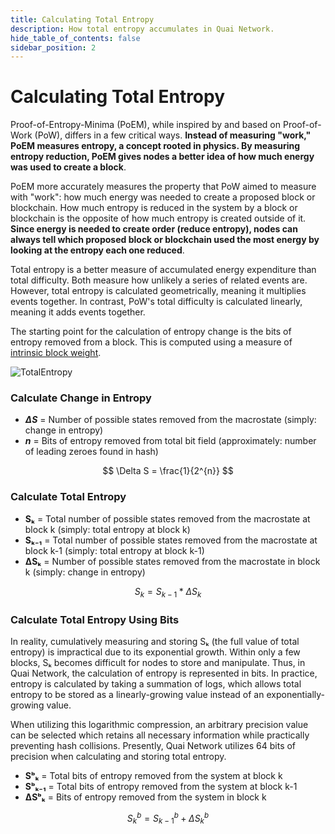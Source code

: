 ```yaml
---
title: Calculating Total Entropy
description: How total entropy accumulates in Quai Network.
hide_table_of_contents: false
sidebar_position: 2
---
```


# Calculating Total Entropy

Proof-of-Entropy-Minima (PoEM), while inspired by and based on Proof-of-Work (PoW), differs in a few critical ways. **Instead of measuring "work," PoEM measures entropy, a concept rooted in physics. By measuring entropy reduction, PoEM gives nodes a better idea of how much energy was used to create a block**.

PoEM more accurately measures the property that PoW aimed to measure with "work": how much energy was needed to create a proposed block or blockchain. How much entropy is reduced in the system by a block or blockchain is the opposite of how much entropy is created outside of it. **Since energy is needed to create order (reduce entropy), nodes can always tell which proposed block or blockchain used the most energy by looking at the entropy each one reduced**.

Total entropy is a better measure of accumulated energy expenditure than total difficulty. Both measure how unlikely a series of related events are. However, total entropy is calculated geometrically, meaning it multiplies events together. In contrast, PoW's total difficulty is calculated linearly, meaning it adds events together.

The starting point for the calculation of entropy change is the bits of entropy removed from a block. This is computed using a measure of [intrinsic block weight](./intrinsic-block-weight.md).

![TotalEntropy](/img/TotalEntropy.jpg)

### Calculate Change in Entropy

- **_ΔS_** = Number of possible states removed from the macrostate (simply: change in entropy)
- **_n_** = Bits of entropy removed from total bit field (approximately: number of leading zeroes found in hash)

$$
\Delta S = \frac{1}{2^{n}}
$$

### Calculate Total Entropy

- **Sₖ** = Total number of possible states removed from the macrostate at block k (simply: total entropy at block k)
- **Sₖ₋₁** = Total number of possible states removed from the macrostate at block k-1 (simply: total entropy at block k-1)
- **ΔSₖ** = Number of possible states removed from the macrostate in block k (simply: change in entropy)

$$
S_{k} = S_{k-1} * \Delta S_{k}
$$

### Calculate Total Entropy Using Bits

In reality, cumulatively measuring and storing Sₖ (the full value of total entropy) is impractical due to its exponential growth. Within only a few blocks, Sₖ becomes difficult for nodes to store and manipulate. Thus, in Quai Network, the calculation of entropy is represented in bits. In practice, entropy is calculated by taking a summation of logs, which allows total entropy to be stored as a linearly-growing value instead of an exponentially-growing value.

When utilizing this logarithmic compression, an arbitrary precision value can be selected which retains all necessary information while practically preventing hash collisions. Presently, Quai Network utilizes 64 bits of precision when calculating and storing total entropy.

- **Sᵇₖ** = Total bits of entropy removed from the system at block k
- **Sᵇₖ₋₁** = Total bits of entropy removed from the system at block k-1
- **ΔSᵇₖ** = Bits of entropy removed from the system in block k

$$
S_{k}^{b} = S_{k-1}^{b} + \Delta S_{k}^{b}
$$
